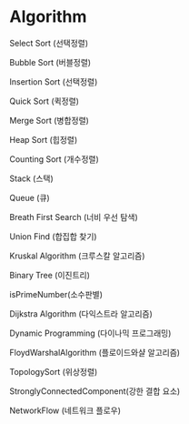 # Algorithm

Select Sort (선택정렬)

Bubble Sort (버블정렬)
 
Insertion Sort (선택정렬)

Quick Sort (퀵정렬)

Merge Sort (병합정렬)

Heap Sort (힙정렬)

Counting Sort (개수정렬)

Stack (스택)

Queue (큐)

Breath First Search (너비 우선 탐색)

Union Find (합집합 찾기)

Kruskal Algorithm (크루스칼 알고리즘)

Binary Tree (이진트리)

isPrimeNumber(소수판별)

Dijkstra Algorithm (다익스트라 알고리즘)

Dynamic Programming (다이나믹 프로그래밍)

FloydWarshalAlgorithm (플로이드와샬 알고리즘)

TopologySort (위상정렬)

StronglyConnectedComponent(강한 결합 요소)

NetworkFlow (네트워크 플로우)


